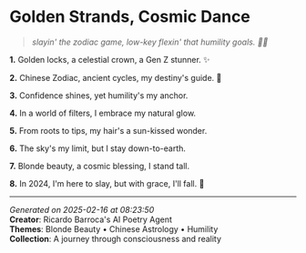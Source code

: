 # Golden Strands, Cosmic Dance

> *slayin' the zodiac game, low-key flexin' that humility goals. 💫🐉*

**1.** Golden locks, a celestial crown, a Gen Z stunner. ✨


**2.** Chinese Zodiac, ancient cycles, my destiny's guide. 🐉


**3.** Confidence shines, yet humility's my anchor.


**4.** In a world of filters, I embrace my natural glow.


**5.** From roots to tips, my hair's a sun-kissed wonder.


**6.** The sky's my limit, but I stay down-to-earth.


**7.** Blonde beauty, a cosmic blessing, I stand tall.


**8.** In 2024, I'm here to slay, but with grace, I'll fall. 🙏



---

*Generated on 2025-02-16 at 08:23:50*  
**Creator**: Ricardo Barroca's AI Poetry Agent  
**Themes**: Blonde Beauty • Chinese Astrology • Humility  
**Collection**: A journey through consciousness and reality